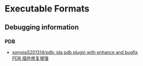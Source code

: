 # Executable Formats
## Debugging information
### PDB
- [sonyps5201314/pdb: ida pdb plugin with enhance and bugfix](https://github.com/sonyps5201314/pdb)  
  [PDB 插件修复增强](https://bbs.pediy.com/thread-266189.htm)